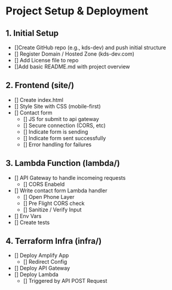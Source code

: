 # Project Setup & Deployment

## 1. Initial Setup
- []Create GitHub repo (e.g., kds-dev) and push initial structure
- [] Register Domain / Hosted Zone (kds-dev.com)
- [] Add License file to repo
- []Add basic README.md with project overview

## 2. Frontend (site/)
- [] Create index.html
- [] Style Site with CSS (mobile-first)
- [] Contact form
    - [] JS for submit to api gateway
    - [] Secure connection (CORS, etc)
    - [] Indicate form is sending
    - [] Indicate form sent successfully
    - [] Error handling for failures  

## 3. Lambda Function (lambda/)
- [] API Gateway to handle incomeing requests
    - [] CORS Enabeld 
- [] Write contact form Lambda handler 
    - [] Open Phone Layer
    - [] Pre Flight CORS check
    - [] Sanitize / Verify Input
- [] Env Vars
- [] Create tests

## 4. Terraform Infra (infra/)
- [] Deploy Amplify App
    - [] Redirect Config
- [] Deploy API Gateway
- [] Deploy Lambda
    - [] Triggered by API POST Request    
